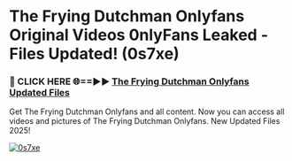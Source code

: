 # The Frying Dutchman Onlyfans Original Videos 0nlyFans Leaked - Files Updated! (0s7xe)

<h3>🔴 CLICK HERE 🌐==►► <a href="https://tinyurl.com/ehrbuxhb" rel="nofollow">The Frying Dutchman Onlyfans Updated Files</a></h3>

Get The Frying Dutchman Onlyfans and all content. Now you can access all videos and pictures of The Frying Dutchman Onlyfans. New Updated Files 2025!

[![0s7xe](https://i.imgur.com/lVYEuWS.gif)](https://tinyurl.com/ehrbuxhb)
